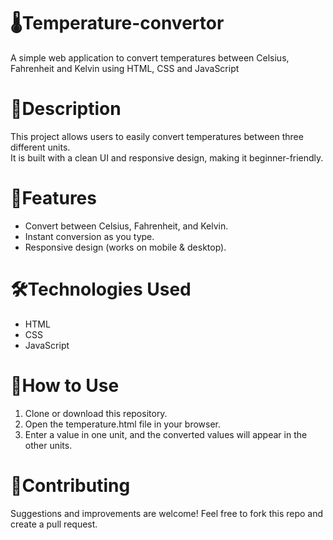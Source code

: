# 🌡️Temperature-convertor
A simple web application to convert temperatures between Celsius, Fahrenheit and Kelvin using HTML, CSS and JavaScript

# 📖Description  
This project allows users to easily convert temperatures between three different units.  
It is built with a clean UI and responsive design, making it beginner-friendly.  

# 🚀Features  
- Convert between Celsius, Fahrenheit, and Kelvin.  
- Instant conversion as you type.  
- Responsive design (works on mobile & desktop).  

# 🛠️Technologies Used  
- HTML  
- CSS  
- JavaScript  

# 📂How to Use  
1. Clone or download this repository.  
2. Open the temperature.html file in your browser.  
3. Enter a value in one unit, and the converted values will appear in the other units.

# 🤝Contributing
Suggestions and improvements are welcome! Feel free to fork this repo and create a pull request.
   

